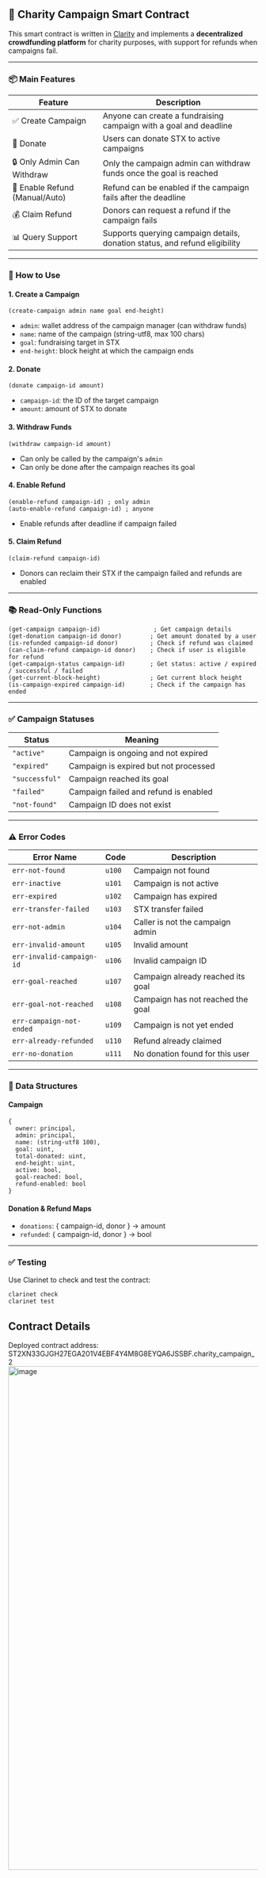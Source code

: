 ## 🧾 Charity Campaign Smart Contract

This smart contract is written in [Clarity](https://docs.stacks.co/docs/write-smart-contracts/clarity-overview) and implements a **decentralized crowdfunding platform** for charity purposes, with support for refunds when campaigns fail.

---

### 📦 Main Features

| Feature                        | Description                                                                 |
| ------------------------------ | --------------------------------------------------------------------------- |
| ✅ Create Campaign              | Anyone can create a fundraising campaign with a goal and deadline           |
| 💸 Donate                      | Users can donate STX to active campaigns                                    |
| 🔒 Only Admin Can Withdraw     | Only the campaign admin can withdraw funds once the goal is reached         |
| 🔁 Enable Refund (Manual/Auto) | Refund can be enabled if the campaign fails after the deadline              |
| 💰 Claim Refund                | Donors can request a refund if the campaign fails                           |
| 📊 Query Support               | Supports querying campaign details, donation status, and refund eligibility |

---

### 🚀 How to Use

#### 1. Create a Campaign

```clarity
(create-campaign admin name goal end-height)
```

* `admin`: wallet address of the campaign manager (can withdraw funds)
* `name`: name of the campaign (string-utf8, max 100 chars)
* `goal`: fundraising target in STX
* `end-height`: block height at which the campaign ends

#### 2. Donate

```clarity
(donate campaign-id amount)
```

* `campaign-id`: the ID of the target campaign
* `amount`: amount of STX to donate

#### 3. Withdraw Funds

```clarity
(withdraw campaign-id amount)
```

* Can only be called by the campaign's `admin`
* Can only be done after the campaign reaches its goal

#### 4. Enable Refund

```clarity
(enable-refund campaign-id) ; only admin  
(auto-enable-refund campaign-id) ; anyone
```

* Enable refunds after deadline if campaign failed

#### 5. Claim Refund

```clarity
(claim-refund campaign-id)
```

* Donors can reclaim their STX if the campaign failed and refunds are enabled

---

### 📚 Read-Only Functions

```clarity
(get-campaign campaign-id)               ; Get campaign details  
(get-donation campaign-id donor)        ; Get amount donated by a user  
(is-refunded campaign-id donor)         ; Check if refund was claimed  
(can-claim-refund campaign-id donor)    ; Check if user is eligible for refund  
(get-campaign-status campaign-id)       ; Get status: active / expired / successful / failed  
(get-current-block-height)              ; Get current block height  
(is-campaign-expired campaign-id)       ; Check if the campaign has ended  
```

---

### ✅ Campaign Statuses

| Status         | Meaning                               |
| -------------- | ------------------------------------- |
| `"active"`     | Campaign is ongoing and not expired   |
| `"expired"`    | Campaign is expired but not processed |
| `"successful"` | Campaign reached its goal             |
| `"failed"`     | Campaign failed and refund is enabled |
| `"not-found"`  | Campaign ID does not exist            |

---

### ⚠️ Error Codes

| Error Name                | Code   | Description                       |
| ------------------------- | ------ | --------------------------------- |
| `err-not-found`           | `u100` | Campaign not found                |
| `err-inactive`            | `u101` | Campaign is not active            |
| `err-expired`             | `u102` | Campaign has expired              |
| `err-transfer-failed`     | `u103` | STX transfer failed               |
| `err-not-admin`           | `u104` | Caller is not the campaign admin  |
| `err-invalid-amount`      | `u105` | Invalid amount                    |
| `err-invalid-campaign-id` | `u106` | Invalid campaign ID               |
| `err-goal-reached`        | `u107` | Campaign already reached its goal |
| `err-goal-not-reached`    | `u108` | Campaign has not reached the goal |
| `err-campaign-not-ended`  | `u109` | Campaign is not yet ended         |
| `err-already-refunded`    | `u110` | Refund already claimed            |
| `err-no-donation`         | `u111` | No donation found for this user   |

---

### 🔧 Data Structures

#### Campaign

```clarity
{
  owner: principal,
  admin: principal,
  name: (string-utf8 100),
  goal: uint,
  total-donated: uint,
  end-height: uint,
  active: bool,
  goal-reached: bool,
  refund-enabled: bool
}
```

#### Donation & Refund Maps

* `donations`: { campaign-id, donor } → amount
* `refunded`: { campaign-id, donor } → bool

---

### ✅ Testing

Use Clarinet to check and test the contract:

```bash
clarinet check
clarinet test
```
## Contract Details
Deployed contract address: ST2XN33GJGH27EGA201V4EBF4Y4M8G8EYQA6JSSBF.charity_campaign_2
<img width="1919" height="1017" alt="image" src="https://github.com/user-attachments/assets/2ac52549-1e36-47f4-bf2a-d4f8d4acbfc5" />
